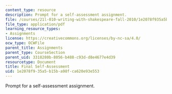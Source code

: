 ```yaml
---
content_type: resource
description: Prompt for a self-assessment assignment.
file: /courses/21l-010-writing-with-shakespeare-fall-2010/1e2078f935a5b15ba98fca620e93e553_MIT21L_010F10_assn09.pdf
file_type: application/pdf
learning_resource_types:
- Assignments
license: https://creativecommons.org/licenses/by-nc-sa/4.0/
ocw_type: OCWFile
parent_title: Assignments
parent_type: CourseSection
parent_uid: 3318280b-8056-b488-c93d-d8e4677e4d39
resourcetype: Document
title: Final Self-Assessment
uid: 1e2078f9-35a5-b15b-a98f-ca620e93e553
---
```

Prompt for a self-assessment assignment.